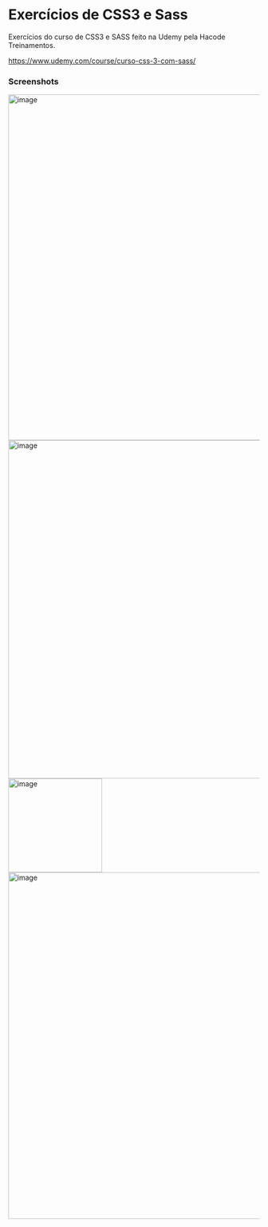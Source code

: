 # Exercícios de CSS3 e Sass

Exercícios do curso de CSS3 e SASS feito na Udemy pela Hacode Treinamentos.

https://www.udemy.com/course/curso-css-3-com-sass/

### Screenshots


<img width="693" alt="image" src="https://user-images.githubusercontent.com/100851091/196237552-c6368a09-9f10-4807-a48a-c9d667e81396.png">

<img width="678" alt="image" src="https://user-images.githubusercontent.com/100851091/196236971-7143b9c5-b4dd-41b5-9a4d-df364a0de623.png">

<img width="188" alt="image" src="https://user-images.githubusercontent.com/100851091/196237298-49301708-f882-44f7-a5a3-775fb6e894d0.png">

<img width="695" alt="image" src="https://user-images.githubusercontent.com/100851091/196238102-23a85c19-5ded-44d1-9026-ba02374ca8ef.png">

